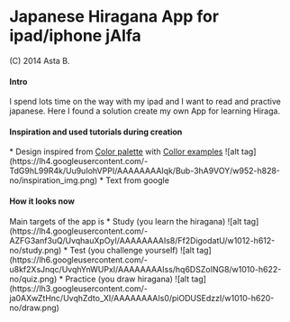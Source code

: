 <h1>Japanese Hiragana App for ipad/iphone jAlfa</h1>
(C) 2014 Asta B.

<h4>Intro</h4>
I spend lots time on the way with my ipad and I want to read and practive japanese.
Here I found a solution create my own App for learning Hiraga.

<h4>Inspiration and used tutorials during creation </h4>
* Design inspired from <a href="http://www.degraeve.com/color-palette/index.php" >Color palette</a>  with <a href="http://www.colorhexa.com/" >Collor examples</a>
![alt tag](https://lh4.googleusercontent.com/-TdG9hL99R4k/Uu9uIohVPPI/AAAAAAAAIqk/Bub-3hA9VOY/w952-h828-no/inspiration_img.png)
* Text from google

<h4>How it looks now</h4>
Main targets of the app is
* Study
(you learn the hiragana)
![alt tag](https://lh4.googleusercontent.com/-AZFG3anf3uQ/UvqhauXpOyI/AAAAAAAAIs8/Ff2DigodatU/w1012-h612-no/study.png)
* Test
(you challenge yourself)
![alt tag](https://lh6.googleusercontent.com/-u8kf2XsJnqc/UvqhYnWUPxI/AAAAAAAAIss/hq6DSZoING8/w1010-h622-no/quiz.png)
* Practice
(you draw hiragana)
![alt tag](https://lh3.googleusercontent.com/-ja0AXwZtHnc/UvqhZdto_XI/AAAAAAAAIs0/piODUSEdzzI/w1010-h620-no/draw.png)


